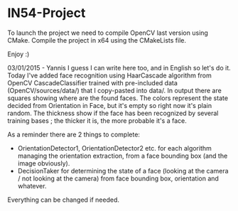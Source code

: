 IN54-Project
============

To launch the project we need to compile OpenCV last version using CMake.
Compile the project in x64 using the CMakeLists file.

Enjoy :)


03/01/2015 - Yannis
I guess I can write here too, and in English so let's do it.
Today I've added face recognition using HaarCascade algorithm from OpenCV CascadeClassifier trained with pre-included data (OpenCV/sources/data/) that I copy-pasted into data/.
In output there are squares showing where are the found faces. The colors represent the state decided from Orientation in Face, but it's empty so right now it's plain random. The thickness show if the face has been recognized by several training bases ; the thicker it is, the more probable it's a face.

As a reminder there are 2 things to complete:
 - OrientationDetector1, OrientationDetector2 etc. for each algorithm managing the orientation extraction, from a face bounding box (and the image obviously).
 - DecisionTaker for determining the state of a face (looking at the camera / not looking at the camera) from face bounding box, orientation and whatever.

Everything can be changed if needed.
